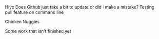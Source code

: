 Hiyo
Does Github just take a bit to update or did I make a mistake?
Testing pull feature on command line


Chicken Nuggies

Some work that isn't finished yet
